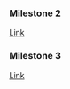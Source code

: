 ### Milestone 2
[Link](https://zacandcheese.github.io/research/project_milestone_2.pdf)

### Milestone 3
[Link](https://zacandcheese.github.io/research/project_milestone_3.pdf)
